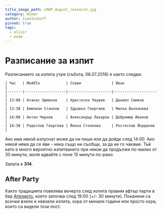 ```yaml
---
title_image_path: LMAP_August_research.jpg
category: Изпит
author: IvanIvanoff
pinned: true
tags:
  - elixir
  - exam
---
```


# Разписание за изпит

Разписанието за изпита утре (събота, 06.07.2019) е както следва:

```
| Час   | Meddle            | Слави              | Иван               |
|-------|-------------------|--------------------|--------------------|
| 13:00 | Атанас Орманов    | Христоско Чаушев   | Даниел Семков      |
| 13:30 | Емилиан Станков   | Здравко Георгиев   | Милка Вълканова    |
| 14:00 | Антон Чернев      | Александър Лазаров | Добромир Иванов    |
| 14:30 | Радослав Георгиев | Йоана Стоянова     | Ростеслав Йорданов |
```

Ако има някой изпуснат може да ни пише или да дойде след 14:00.
Ако някой няма да се яви - нека също ни съобщи, за да не го чакаме.
Тъй като е много вероятно изпитването при някои да продължи по-малко от 30 минути, моля идвайте с поне 15 минути по-рано.

Залата е **314**.

## After Party

Както традицията повелява вечерта след изпита правим афтър парти в бар [Ателието](https://www.facebook.com/pages/category/Bar/Ателието-1448528298699274/), което започва след 19:00 (+/- 30 минути). Поканени са всички взели и невзели изпита, хора от минали години или просто хора, които са видели този пост.
